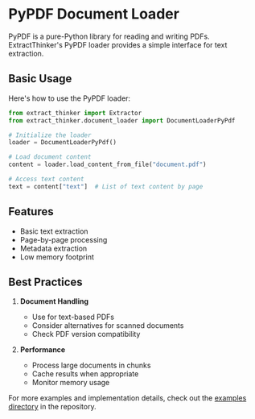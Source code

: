# PyPDF Document Loader

PyPDF is a pure-Python library for reading and writing PDFs. ExtractThinker's PyPDF loader provides a simple interface for text extraction.

## Basic Usage

Here's how to use the PyPDF loader:

```python
from extract_thinker import Extractor
from extract_thinker.document_loader import DocumentLoaderPyPdf

# Initialize the loader
loader = DocumentLoaderPyPdf()

# Load document content
content = loader.load_content_from_file("document.pdf")

# Access text content
text = content["text"]  # List of text content by page
```

## Features

- Basic text extraction
- Page-by-page processing
- Metadata extraction
- Low memory footprint

## Best Practices

1. **Document Handling**
   - Use for text-based PDFs
   - Consider alternatives for scanned documents
   - Check PDF version compatibility

2. **Performance**
   - Process large documents in chunks
   - Cache results when appropriate
   - Monitor memory usage

For more examples and implementation details, check out the [examples directory](examples/) in the repository. 